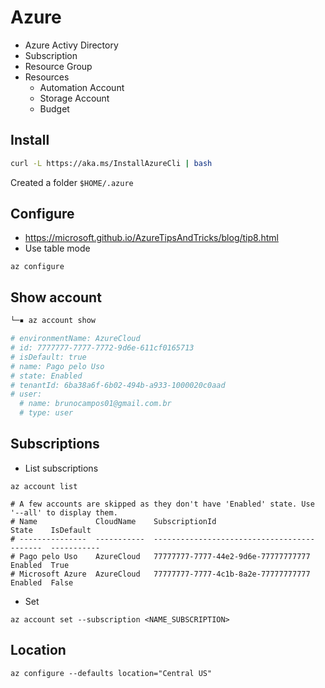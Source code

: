 # Azure

- Azure Activy Directory 
- Subscription
- Resource Group
- Resources
  - Automation Account
  - Storage Account
  - Budget

## Install
```bash
curl -L https://aka.ms/InstallAzureCli | bash
```
Created a folder `$HOME/.azure`

## Configure
- https://microsoft.github.io/AzureTipsAndTricks/blog/tip8.html
- Use table mode
```
az configure
```

## Show account

```bash
└─▪ az account show

# environmentName: AzureCloud
# id: 7777777-7777-7772-9d6e-611cf0165713
# isDefault: true
# name: Pago pelo Uso
# state: Enabled
# tenantId: 6ba38a6f-6b02-494b-a933-1000020c0aad
# user:
  # name: brunocampos01@gmail.com.br
  # type: user
```

## Subscriptions

- List subscriptions
```
az account list

# A few accounts are skipped as they don't have 'Enabled' state. Use '--all' to display them.
# Name             CloudName    SubscriptionId                        State    IsDefault
# ---------------  -----------  ------------------------------------  -------  -----------
# Pago pelo Uso    AzureCloud   77777777-7777-44e2-9d6e-77777777777  Enabled  True
# Microsoft Azure  AzureCloud   77777777-7777-4c1b-8a2e-77777777777  Enabled  False

```

- Set
```
az account set --subscription <NAME_SUBSCRIPTION>
```

## Location
```
az configure --defaults location="Central US"
```
